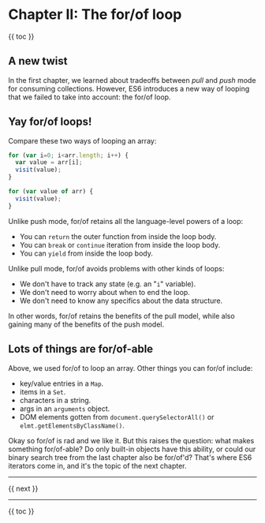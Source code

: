 # Chapter II: The for/of loop

{{ toc }}

## A new twist

In the first chapter, we learned about tradeoffs between *pull* and *push* mode for consuming collections. However, ES6 introduces a new way of looping that we failed to take into account: the for/of loop.

## Yay for/of loops!

Compare these two ways of looping an array:

```js
for (var i=0; i<arr.length; i++) {
  var value = arr[i];
  visit(value);
}

for (var value of arr) {
  visit(value);
}
```

Unlike push mode, for/of retains all the language-level powers of a loop:

 * You can `return` the outer function from inside the loop body.
 * You can `break` or `continue` iteration from inside the loop body.
 * You can `yield` from inside the loop body.

Unlike pull mode, for/of avoids problems with other kinds of loops:

 * We don't have to track any state (e.g. an "`i`" variable).
 * We don't need to worry about when to end the loop.
 * We don't need to know any specifics about the data structure.

In other words, for/of retains the benefits of the pull model, while also gaining many of the benefits of the push model.

## Lots of things are for/of-able

Above, we used for/of to loop an array. Other things you can for/of include:

 * key/value entries in a `Map`.
 * items in a `Set`.
 * characters in a string.
 * args in an `arguments` object.
 * DOM elements gotten from `document.querySelectorAll()` or `elmt.getElementsByClassName()`.

Okay so for/of is rad and we like it. But this raises the question: what makes something for/of-able? Do only built-in objects have this ability, or could our binary search tree from the last chapter also be for/of'd? That's where ES6 iterators come in, and it's the topic of the next chapter.

----------------

{{ next }}

----------------

{{ toc }}
